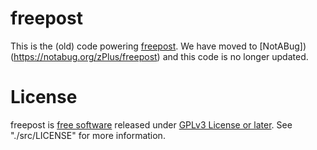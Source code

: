 freepost
========

This is the (old) code powering [freepost](http://freepo.st). We have moved to [NotABug])(https://notabug.org/zPlus/freepost) and this code is no longer updated.

License
========

freepost is [free software](https://www.gnu.org/philosophy/free-sw.html) released under [GPLv3 License or later](https://www.gnu.org/copyleft/gpl.html).
See "./src/LICENSE" for more information.

